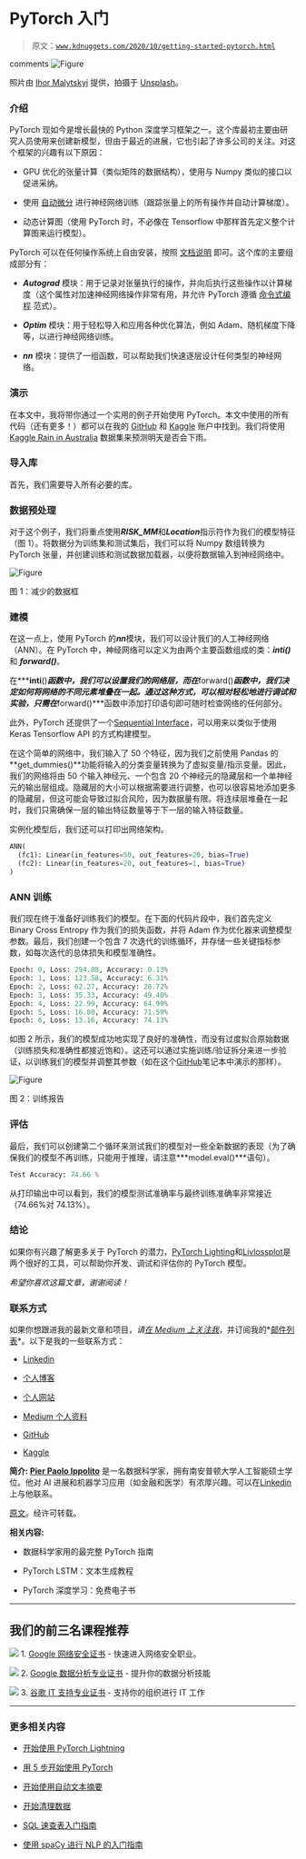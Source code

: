 # PyTorch 入门

> 原文：[`www.kdnuggets.com/2020/10/getting-started-pytorch.html`](https://www.kdnuggets.com/2020/10/getting-started-pytorch.html)

comments ![Figure](img/0a89ffdfb417c456d45d0bf297c1c911.png)

照片由 [Ihor Malytskyi](https://unsplash.com/@ihor_malytskyi?utm_source=medium&utm_medium=referral) 提供，拍摄于 [Unsplash](https://unsplash.com/?utm_source=medium&utm_medium=referral)。

### 介绍

PyTorch 现如今是增长最快的 Python 深度学习框架之一。这个库最初主要由研究人员使用来创建新模型，但由于最近的进展，它也引起了许多公司的关注。对这个框架的兴趣有以下原因：

+   GPU 优化的张量计算（类似矩阵的数据结构），使用与 Numpy 类似的接口以促进采纳。

+   使用 [自动微分](https://pytorch.org/tutorials/beginner/blitz/autograd_tutorial.html#sphx-glr-beginner-blitz-autograd-tutorial-py) 进行神经网络训练（跟踪张量上的所有操作并自动计算梯度）。

+   动态计算图（使用 PyTorch 时，不必像在 Tensorflow 中那样首先定义整个计算图来运行模型）。

PyTorch 可以在任何操作系统上自由安装，按照 [文档说明](https://pytorch.org/get-started/locally/) 即可。这个库的主要组成部分有：

+   ***Autograd*** 模块：用于记录对张量执行的操作，并向后执行这些操作以计算梯度（这个属性对加速神经网络操作非常有用，并允许 PyTorch 遵循 [命令式编程](https://en.wikipedia.org/wiki/Imperative_programming) 范式）。

+   ***Optim*** 模块：用于轻松导入和应用各种优化算法，例如 Adam、随机梯度下降等，以进行神经网络训练。

+   ***nn*** 模块：提供了一组函数，可以帮助我们快速逐层设计任何类型的神经网络。

### 演示

在本文中，我将带你通过一个实用的例子开始使用 PyTorch。本文中使用的所有代码（还有更多！）都可以在我的 [GitHub](https://github.com/pierpaolo28/Kaggle-Challenges/blob/master/rain-prediction.ipynb) 和 [Kaggle](https://www.kaggle.com/pierpaolo28/rain-prediction) 账户中找到。我们将使用 [Kaggle Rain in Australia](https://www.kaggle.com/jsphyg/weather-dataset-rattle-package) 数据集来预测明天是否会下雨。

### 导入库

首先，我们需要导入所有必要的库。

### 数据预处理

对于这个例子，我们将重点使用***RISK_MM***和***Location***指示符作为我们的模型特征（图 1）。将数据分为训练集和测试集后，我们可以将 Numpy 数组转换为 PyTorch 张量，并创建训练和测试数据加载器，以便将数据输入到神经网络中。

![Figure](img/d045070e0bdc58ec3061c5afd523698e.png)

图 1：减少的数据框

### 建模

在这一点上，使用 PyTorch 的***nn***模块，我们可以设计我们的人工神经网络（ANN）。在 PyTorch 中，神经网络可以定义为由两个主要函数组成的类：***__inti__()*** 和 ***forward()***。

在***__inti__()***函数中，我们可以设置我们的网络层，而在***forward()***函数中，我们决定如何将网络的不同元素堆叠在一起。通过这种方式，可以相对轻松地进行调试和实验，只需在***forward()***函数中添加打印语句即可随时检查网络的任何部分。

此外，PyTorch 还提供了一个[Sequential Interface](https://pytorch.org/docs/stable/nn.html#sequential)，可以用来以类似于使用 Keras Tensorflow API 的方式构建模型。

在这个简单的网络中，我们输入了 50 个特征，因为我们之前使用 Pandas 的**get_dummies()**功能将输入的分类变量转换为了虚拟变量/指示变量。因此，我们的网络将由 50 个输入神经元、一个包含 20 个神经元的隐藏层和一个单神经元的输出层组成。隐藏层的大小可以根据需要进行调整，也可以很容易地添加更多的隐藏层，但这可能会导致过拟合风险，因为数据量有限。将连续层堆叠在一起时，我们只需确保一层的输出特征数量等于下一层的输入特征数量。

实例化模型后，我们还可以打印出网络架构。

```py
ANN(
  (fc1): Linear(in_features=50, out_features=20, bias=True)
  (fc2): Linear(in_features=20, out_features=1, bias=True)
)
```

### ANN 训练

我们现在终于准备好训练我们的模型。在下面的代码片段中，我们首先定义 Binary Cross Entropy 作为我们的损失函数，并将 Adam 作为优化器来调整模型参数。最后，我们创建一个包含 7 次迭代的训练循环，并存储一些关键指标参数，如每次迭代的总体损失和模型准确性。

```py
Epoch: 0, Loss: 294.88, Accuracy: 0.13% 
Epoch: 1, Loss: 123.58, Accuracy: 6.31% 
Epoch: 2, Loss: 62.27, Accuracy: 28.72% 
Epoch: 3, Loss: 35.33, Accuracy: 49.40% 
Epoch: 4, Loss: 22.99, Accuracy: 64.99% 
Epoch: 5, Loss: 16.80, Accuracy: 71.59% 
Epoch: 6, Loss: 13.16, Accuracy: 74.13%
```

如图 2 所示，我们的模型成功地实现了良好的准确性，而没有过度拟合原始数据（训练损失和准确性都接近饱和）。这还可以通过实施训练/验证拆分来进一步验证，以训练我们的模型并调整其参数（如在这个[GitHub](https://github.com/pierpaolo28/Kaggle-Challenges/blob/master/rain-prediction.ipynb)笔记本中演示的那样）。

![Figure](img/251310b5154f3cd2c8cb1777febd7c9b.png)

图 2：训练报告

### 评估

最后，我们可以创建第二个循环来测试我们的模型对一些全新数据的表现（为了确保我们的模型不再训练，只能用于推理，请注意***model.eval()***语句）。

```py
Test Accuracy: 74.66 %
```

从打印输出中可以看到，我们的模型测试准确率与最终训练准确率非常接近（74.66%对 74.13%）。

### 结论

如果你有兴趣了解更多关于 PyTorch 的潜力，[PyTorch Lighting](https://pytorch-lightning.readthedocs.io/en/latest/)和[Livlossplot](https://github.com/stared/livelossplot)是两个很好的工具，可以帮助你开发、调试和评估你的 PyTorch 模型。

*希望你喜欢这篇文章，谢谢阅读！*

### 联系方式

如果你想跟进我的最新文章和项目，*请[在 Medium 上关注我](https://medium.com/@pierpaoloippolito28?source=post_page---------------------------)*，并订阅我的*[邮件列表](http://eepurl.com/gwO-Dr?source=post_page---------------------------)*。以下是我的一些联系方式：

+   [Linkedin](https://uk.linkedin.com/in/pier-paolo-ippolito-202917146?source=post_page---------------------------)

+   [个人博客](https://pierpaolo28.github.io/blog/?source=post_page---------------------------)

+   [个人网站](https://pierpaolo28.github.io/?source=post_page---------------------------)

+   [Medium 个人资料](https://towardsdatascience.com/@pierpaoloippolito28?source=post_page---------------------------)

+   [GitHub](https://github.com/pierpaolo28?source=post_page---------------------------)

+   [Kaggle](https://www.kaggle.com/pierpaolo28?source=post_page---------------------------)

**简介: [Pier Paolo Ippolito](https://www.linkedin.com/in/pierpaolo28/)** 是一名数据科学家，拥有南安普顿大学人工智能硕士学位。他对 AI 进展和机器学习应用（如金融和医学）有浓厚兴趣。可以在[Linkedin](https://www.linkedin.com/in/pierpaolo28/)上与他联系。

[原文](https://towardsdatascience.com/getting-started-with-pytorch-9bae16926744)。经许可转载。

**相关内容:**

+   数据科学家用的最完整 PyTorch 指南

+   PyTorch LSTM：文本生成教程

+   PyTorch 深度学习：免费电子书

* * *

## 我们的前三名课程推荐

![](img/0244c01ba9267c002ef39d4907e0b8fb.png) 1\. [Google 网络安全证书](https://www.kdnuggets.com/google-cybersecurity) - 快速进入网络安全职业。

![](img/e225c49c3c91745821c8c0368bf04711.png) 2\. [Google 数据分析专业证书](https://www.kdnuggets.com/google-data-analytics) - 提升你的数据分析技能

![](img/0244c01ba9267c002ef39d4907e0b8fb.png) 3\. [谷歌 IT 支持专业证书](https://www.kdnuggets.com/google-itsupport) - 支持你的组织进行 IT 工作

* * *

### 更多相关内容

+   [开始使用 PyTorch Lightning](https://www.kdnuggets.com/2022/12/getting-started-pytorch-lightning.html)

+   [用 5 步开始使用 PyTorch](https://www.kdnuggets.com/5-steps-getting-started-pytorch)

+   [开始使用自动文本摘要](https://www.kdnuggets.com/2019/11/getting-started-automated-text-summarization.html)

+   [开始清理数据](https://www.kdnuggets.com/2022/01/getting-started-cleaning-data.html)

+   [SQL 速查表入门指南](https://www.kdnuggets.com/2022/08/getting-started-sql-cheatsheet.html)

+   [使用 spaCy 进行 NLP 的入门指南](https://www.kdnuggets.com/2022/11/getting-started-spacy-nlp.html)
